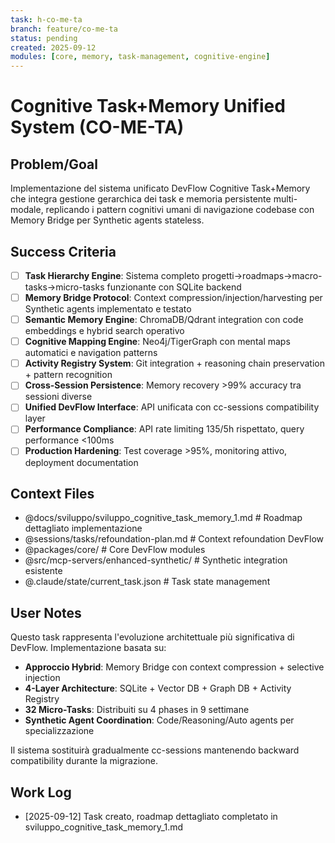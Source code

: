 ```yaml
---
task: h-co-me-ta
branch: feature/co-me-ta
status: pending
created: 2025-09-12
modules: [core, memory, task-management, cognitive-engine]
---
```


# Cognitive Task+Memory Unified System (CO-ME-TA)

## Problem/Goal
Implementazione del sistema unificato DevFlow Cognitive Task+Memory che integra gestione gerarchica dei task e memoria persistente multi-modale, replicando i pattern cognitivi umani di navigazione codebase con Memory Bridge per Synthetic agents stateless.

## Success Criteria
- [ ] **Task Hierarchy Engine**: Sistema completo progetti→roadmaps→macro-tasks→micro-tasks funzionante con SQLite backend
- [ ] **Memory Bridge Protocol**: Context compression/injection/harvesting per Synthetic agents implementato e testato
- [ ] **Semantic Memory Engine**: ChromaDB/Qdrant integration con code embeddings e hybrid search operativo
- [ ] **Cognitive Mapping Engine**: Neo4j/TigerGraph con mental maps automatici e navigation patterns
- [ ] **Activity Registry System**: Git integration + reasoning chain preservation + pattern recognition
- [ ] **Cross-Session Persistence**: Memory recovery >99% accuracy tra sessioni diverse
- [ ] **Unified DevFlow Interface**: API unificata con cc-sessions compatibility layer
- [ ] **Performance Compliance**: API rate limiting 135/5h rispettato, query performance <100ms
- [ ] **Production Hardening**: Test coverage >95%, monitoring attivo, deployment documentation

## Context Files
- @docs/sviluppo/sviluppo_cognitive_task_memory_1.md  # Roadmap dettagliato implementazione
- @sessions/tasks/refoundation-plan.md               # Context refoundation DevFlow
- @packages/core/                                    # Core DevFlow modules
- @src/mcp-servers/enhanced-synthetic/               # Synthetic integration esistente
- @.claude/state/current_task.json                   # Task state management

## User Notes
Questo task rappresenta l'evoluzione architettuale più significativa di DevFlow. Implementazione basata su:
- **Approccio Hybrid**: Memory Bridge con context compression + selective injection
- **4-Layer Architecture**: SQLite + Vector DB + Graph DB + Activity Registry  
- **32 Micro-Tasks**: Distribuiti su 4 phases in 9 settimane
- **Synthetic Agent Coordination**: Code/Reasoning/Auto agents per specializzazione

Il sistema sostituirà gradualmente cc-sessions mantenendo backward compatibility durante la migrazione.

## Work Log
- [2025-09-12] Task creato, roadmap dettagliato completato in sviluppo_cognitive_task_memory_1.md